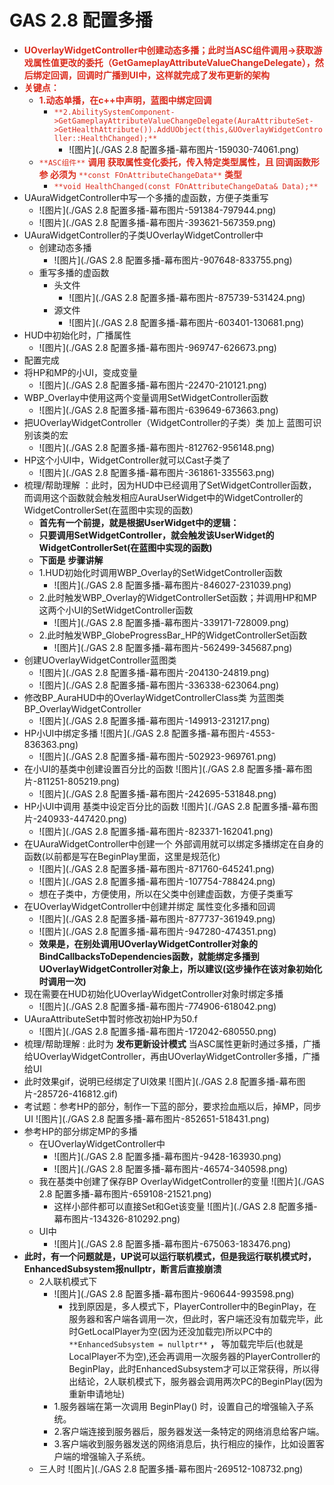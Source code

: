 # GAS 2.8 配置多播
- <font color=#DC2D1E>**UOverlayWidgetController中创建动态多播；此时当ASC组件调用->获取游戏属性值更改的委托（GetGameplayAttributeValueChangeDelegate），然后绑定回调，回调时广播到UI中，这样就完成了发布更新的架构**</font>
- <font color=#DC2D1E>**关键点：**</font>
    - <font color=#DC2D1E>**1.动态单播，在c++中声明，蓝图中绑定回调**</font>
        - <font color=#DC2D1E>`**2.AbilitySystemComponent->GetGameplayAttributeValueChangeDelegate(AuraAttributeSet->GetHealthAttribute()).AddUObject(this,&UOverlayWidgetController::HealthChanged);**`</font>
            -  ![图片](./GAS 2.8 配置多播-幕布图片-159030-74061.png)
    - <font color=#DC2D1E>`**ASC组件**`</font>  <font color=#DC2D1E>**调用 获取属性变化委托，传入特定类型属性，且 回调函数形参 必须为**</font> <font color=#DC2D1E>`**const FOnAttributeChangeData**`</font> <font color=#DC2D1E>**类型**</font>
        - <font color=#DC2D1E>`**void HealthChanged(const FOnAttributeChangeData& Data);**`</font>
- UAuraWidgetController中写一个多播的虚函数，方便子类重写
    -  ![图片](./GAS 2.8 配置多播-幕布图片-591384-797944.png)
    -  ![图片](./GAS 2.8 配置多播-幕布图片-393621-567359.png)
- UAuraWidgetController的子类UOverlayWidgetController中
    - 创建动态多播
        -  ![图片](./GAS 2.8 配置多播-幕布图片-907648-833755.png)
    - 重写多播的虚函数
        - 头文件
            -  ![图片](./GAS 2.8 配置多播-幕布图片-875739-531424.png)
        - 源文件
            -  ![图片](./GAS 2.8 配置多播-幕布图片-603401-130681.png)
- HUD中初始化时，广播属性
    -  ![图片](./GAS 2.8 配置多播-幕布图片-969747-626673.png)
- 配置完成
- 将HP和MP的小UI，变成变量
    -  ![图片](./GAS 2.8 配置多播-幕布图片-22470-210121.png)
- WBP_Overlay中使用这两个变量调用SetWidgetController函数
    -  ![图片](./GAS 2.8 配置多播-幕布图片-639649-673663.png)
- 把UOverlayWidgetController（WidgetController的子类）类 加上 蓝图可识别该类的宏
    -  ![图片](./GAS 2.8 配置多播-幕布图片-812762-956148.png)
- HP这个小UI中，WidgetController就可以Cast子类了
    -  ![图片](./GAS 2.8 配置多播-幕布图片-361861-335563.png)
- 梳理/帮助理解 ：此时，因为HUD中已经调用了SetWidgetController函数，而调用这个函数就会触发相应AuraUserWidget中的WidgetController的WidgetControllerSet(在蓝图中实现的函数)
    - **首先有一个前提，就是根据UserWidget中的逻辑：**
    - **只要调用SetWidgetController，就会触发该UserWidget的WidgetControllerSet(在蓝图中实现的函数)**
    - **下面是** **步骤讲解**
    - 1.HUD初始化时调用WBP_Overlay的SetWidgetController函数
        -  ![图片](./GAS 2.8 配置多播-幕布图片-846027-231039.png)
    - 2.此时触发WBP_Overlay的WidgetControllerSet函数；并调用HP和MP这两个小UI的SetWidgetController函数
        -  ![图片](./GAS 2.8 配置多播-幕布图片-339171-728009.png)
    - 2.此时触发WBP_GlobeProgressBar_HP的WidgetControllerSet函数
        -  ![图片](./GAS 2.8 配置多播-幕布图片-562499-345687.png)
- 创建UOverlayWidgetController蓝图类
    -  ![图片](./GAS 2.8 配置多播-幕布图片-204130-24819.png)
    -  ![图片](./GAS 2.8 配置多播-幕布图片-336338-623064.png)
- 修改BP_AuraHUD中的OverlayWidgetControllerClass类 为蓝图类BP_OverlayWidgetController
    -  ![图片](./GAS 2.8 配置多播-幕布图片-149913-231217.png)
- HP小UI中绑定多播 ![图片](./GAS 2.8 配置多播-幕布图片-4553-836363.png)
    -  ![图片](./GAS 2.8 配置多播-幕布图片-502923-969761.png)
- 在小UI的基类中创建设置百分比的函数 ![图片](./GAS 2.8 配置多播-幕布图片-811251-805219.png)
    -  ![图片](./GAS 2.8 配置多播-幕布图片-242695-531848.png)
- HP小UI中调用 基类中设定百分比的函数 ![图片](./GAS 2.8 配置多播-幕布图片-240933-447420.png)
    -  ![图片](./GAS 2.8 配置多播-幕布图片-823371-162041.png)
- 在UAuraWidgetController中创建一个 外部调用就可以绑定多播绑定在自身的函数(以前都是写在BeginPlay里面，这里是规范化)
    -  ![图片](./GAS 2.8 配置多播-幕布图片-871760-645241.png)
    -  ![图片](./GAS 2.8 配置多播-幕布图片-107754-788424.png)
    - 想在子类中，方便使用，所以在父类中创建虚函数，方便子类重写
- 在UOverlayWidgetController中创建并绑定 属性变化多播和回调
    -  ![图片](./GAS 2.8 配置多播-幕布图片-877737-361949.png)
    -  ![图片](./GAS 2.8 配置多播-幕布图片-947280-474351.png)
    - **效果是，在别处调用UOverlayWidgetController对象的BindCallbacksToDependencies函数，就能绑定多播到UOverlayWidgetController对象上，所以建议(这步操作在该对象初始化时调用一次)**
- 现在需要在HUD初始化UOverlayWidgetController对象时绑定多播
    -  ![图片](./GAS 2.8 配置多播-幕布图片-774906-618042.png)
- UAuraAttributeSet中暂时修改初始HP为50.f
    -  ![图片](./GAS 2.8 配置多播-幕布图片-172042-680550.png)
- 梳理/帮助理解 : 此时为 **发布更新设计模式** 当ASC属性更新时通过多播，广播给UOverlayWidgetController，再由UOverlayWidgetController多播，广播给UI
- 此时效果gif，说明已经绑定了UI效果 ![图片](./GAS 2.8 配置多播-幕布图片-285726-416812.gif)
- 考试题：参考HP的部分，制作一下蓝的部分，要求捡血瓶以后，掉MP，同步UI ![图片](./GAS 2.8 配置多播-幕布图片-852651-518431.png)
- 参考HP的部分绑定MP的多播
    - 在UOverlayWidgetController中
        -  ![图片](./GAS 2.8 配置多播-幕布图片-9428-163930.png)
        -  ![图片](./GAS 2.8 配置多播-幕布图片-46574-340598.png)
    - 我在基类中创建了保存BP OverlayWidgetController的变量 ![图片](./GAS 2.8 配置多播-幕布图片-659108-21521.png)
        - 这样小部件都可以直接Set和Get该变量 ![图片](./GAS 2.8 配置多播-幕布图片-134326-810292.png)
    - UI中
        -  ![图片](./GAS 2.8 配置多播-幕布图片-675063-183476.png)
- **此时，有一个问题就是，UP说可以运行联机模式，但是我运行联机模式时，EnhancedSubsystem报nullptr，断言后直接崩溃**
    - 2人联机模式下
        -  ![图片](./GAS 2.8 配置多播-幕布图片-960644-993598.png)
            - 找到原因是，多人模式下，PlayerController中的BeginPlay，在服务器和客户端各调用一次，但此时，客户端还没有加载完毕，此时GetLocalPlayer为空(因为还没加载完)所以PC中的 `**EnhancedSubsystem = nullptr**` **，** 等加载完毕后(也就是LocalPlayer不为空),还会再调用一次服务器的PlayerController的BeginPlay，此时EnhancedSubsystem才可以正常获得，所以得出结论，2人联机模式下，服务器会调用两次PC的BeginPlay(因为重新申请地址)
        - 1.服务器端在第一次调用 BeginPlay() 时，设置自己的增强输入子系统。
        - 2.客户端连接到服务器后，服务器发送一条特定的网络消息给客户端。
        - 3.客户端收到服务器发送的网络消息后，执行相应的操作，比如设置客户端的增强输入子系统。
    - 三人时 ![图片](./GAS 2.8 配置多播-幕布图片-269512-108732.png)